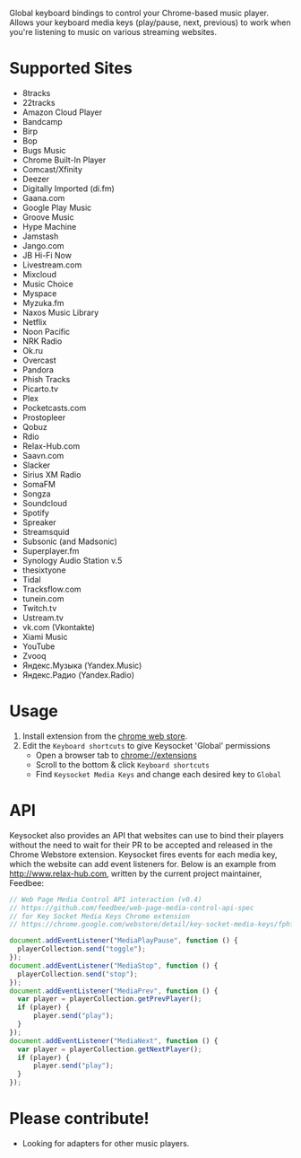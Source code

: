 Global keyboard bindings to control your Chrome-based music player.
Allows your keyboard media keys (play/pause, next, previous) to work
when you're listening to music on various streaming websites.

# Supported Sites
   * 8tracks
   * 22tracks
   * Amazon Cloud Player
   * Bandcamp
   * Birp
   * Bop
   * Bugs Music
   * Chrome Built-In Player
   * Comcast/Xfinity
   * Deezer
   * Digitally Imported (di.fm)
   * Gaana.com
   * Google Play Music
   * Groove Music
   * Hype Machine
   * Jamstash
   * Jango.com
   * JB Hi-Fi Now
   * Livestream.com
   * Mixcloud
   * Music Choice
   * Myspace
   * Myzuka.fm
   * Naxos Music Library
   * Netflix
   * Noon Pacific
   * NRK Radio
   * Ok.ru
   * Overcast
   * Pandora
   * Phish Tracks
   * Picarto.tv
   * Plex
   * Pocketcasts.com
   * Prostopleer
   * Qobuz
   * Rdio
   * Relax-Hub.com
   * Saavn.com
   * Slacker
   * Sirius XM Radio
   * SomaFM
   * Songza
   * Soundcloud
   * Spotify
   * Spreaker
   * Streamsquid
   * Subsonic (and Madsonic)
   * Superplayer.fm
   * Synology Audio Station v.5
   * thesixtyone
   * Tidal
   * Tracksflow.com
   * tunein.com
   * Twitch.tv
   * Ustream.tv
   * vk.com (Vkontakte)
   * Xiami Music
   * YouTube
   * Zvooq
   * Яндекс.Музыка (Yandex.Music)
   * Яндекс.Радио (Yandex.Radio)

# Usage

1. Install extension from the [chrome web store][crx].
2. Edit the `Keyboard shortcuts` to give Keysocket 'Global' permissions
    * Open a browser tab to [chrome://extensions](chrome://extensions)
    * Scroll to the bottom & click `Keyboard shortcuts`
    * Find `Keysocket Media Keys` and change each desired key to `Global`

# API

Keysocket also provides an API that websites can use to bind their
players without the need to wait for their PR to be accepted and
released in the Chrome Webstore extension.  Keysocket fires events
for each media key, which the website can add event listeners for.
Below is an example from http://www.relax-hub.com, written by the
current project maintainer, Feedbee:

```javascript
// Web Page Media Control API interaction (v0.4)
// https://github.com/feedbee/web-page-media-control-api-spec
// for Key Socket Media Keys Chrome extension
// https://chrome.google.com/webstore/detail/key-socket-media-keys/fphfgdknbpakeedbaenojjdcdoajihik?hl=en

document.addEventListener("MediaPlayPause", function () {
  playerCollection.send("toggle");
});
document.addEventListener("MediaStop", function () {
  playerCollection.send("stop");
});
document.addEventListener("MediaPrev", function () {
  var player = playerCollection.getPrevPlayer();
  if (player) {
      player.send("play");
  }
});
document.addEventListener("MediaNext", function () {
  var player = playerCollection.getNextPlayer();
  if (player) {
      player.send("play");
  }
});
```

# Please contribute!

* Looking for adapters for other music players.

[crx]: https://chrome.google.com/webstore/detail/fphfgdknbpakeedbaenojjdcdoajihik
